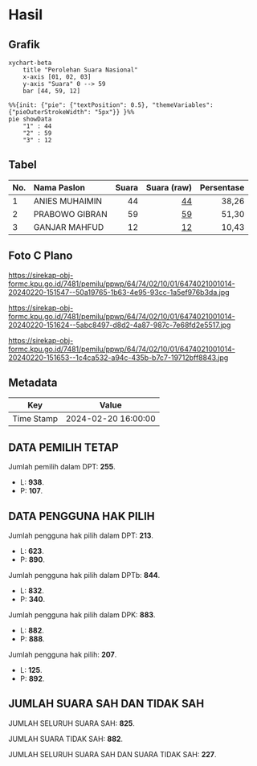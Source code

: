 # Hasil

## Grafik

```mermaid
xychart-beta
    title "Perolehan Suara Nasional"
    x-axis [01, 02, 03]
    y-axis "Suara" 0 --> 59
    bar [44, 59, 12]
```

```mermaid
%%{init: {"pie": {"textPosition": 0.5}, "themeVariables": {"pieOuterStrokeWidth": "5px"}} }%%
pie showData
    "1" : 44
    "2" : 59
    "3" : 12
```

## Tabel

| No. | Nama Paslon    | Suara | Suara (raw) | Persentase |
|:--- |:-------------- | -----:| -----------:| ----------:|
| 1   | ANIES MUHAIMIN | 44    | [44][p-1]   | 38,26      |
| 2   | PRABOWO GIBRAN | 59    | [59][p-2]   | 51,30      |
| 3   | GANJAR MAHFUD  | 12    | [12][p-3]   | 10,43      |


[p-1]: https://github.com/gigit-pemilu/pemilu-2024/blob/main/pilpres/hitung-suara/sub/64-kalimantan-timur/sub/74-kota-bontang/sub/02-bontang-selatan/sub/1001-tanjung-laut/sub/014-tps/sub/paslon-1.txt
[p-2]: https://github.com/gigit-pemilu/pemilu-2024/blob/main/pilpres/hitung-suara/sub/64-kalimantan-timur/sub/74-kota-bontang/sub/02-bontang-selatan/sub/1001-tanjung-laut/sub/014-tps/sub/paslon-2.txt
[p-3]: https://github.com/gigit-pemilu/pemilu-2024/blob/main/pilpres/hitung-suara/sub/64-kalimantan-timur/sub/74-kota-bontang/sub/02-bontang-selatan/sub/1001-tanjung-laut/sub/014-tps/sub/paslon-3.txt

## Foto C Plano

https://sirekap-obj-formc.kpu.go.id/7481/pemilu/ppwp/64/74/02/10/01/6474021001014-20240220-151547--50a19765-1b63-4e95-93cc-1a5ef976b3da.jpg

https://sirekap-obj-formc.kpu.go.id/7481/pemilu/ppwp/64/74/02/10/01/6474021001014-20240220-151624--5abc8497-d8d2-4a87-987c-7e68fd2e5517.jpg

https://sirekap-obj-formc.kpu.go.id/7481/pemilu/ppwp/64/74/02/10/01/6474021001014-20240220-151653--1c4ca532-a94c-435b-b7c7-19712bff8843.jpg


## Metadata

| Key        | Value               |
| ---------- | ------------------- |
| Time Stamp | 2024-02-20 16:00:00 |


## DATA PEMILIH TETAP

Jumlah pemilih dalam DPT: **255**.
 * L: **938**.
 * P: **107**.

## DATA PENGGUNA HAK PILIH

Jumlah pengguna hak pilih dalam DPT: **213**.
 * L: **623**.
 * P: **890**.

Jumlah pengguna hak pilih dalam DPTb: **844**.
 * L: **832**.
 * P: **340**.

Jumlah pengguna hak pilih dalam DPK: **883**.
 * L: **882**.
 * P: **888**.

Jumlah pengguna hak pilih: **207**.
 * L: **125**.
 * P: **892**.

## JUMLAH SUARA SAH DAN TIDAK SAH

JUMLAH SELURUH SUARA SAH: **825**.

JUMLAH SUARA TIDAK SAH: **882**.

JUMLAH SELURUH SUARA SAH DAN SUARA TIDAK SAH: **227**.



